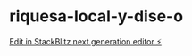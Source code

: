 # riquesa-local-y-dise-o

[Edit in StackBlitz next generation editor ⚡️](https://stackblitz.com/~/github.com/alej00000000/riquesa-local-y-dise-o)